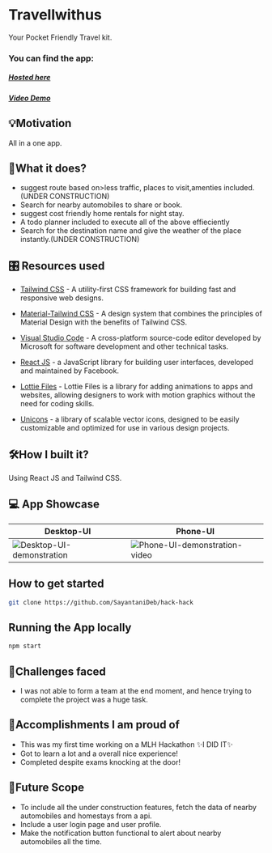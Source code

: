 # Travellwithus

Your Pocket Friendly Travel kit. 

### You can find the app:

##### [Hosted here]()
##### [Video Demo]()

## 💡Motivation 
All in a one app.

## 📲What it does?
- suggest route based on>less traffic, places to visit,amenties included.(UNDER CONSTRUCTION)
- Search for nearby automobiles to share or book.
- suggest cost friendly home rentals for night stay.
- A todo planner included to execute all of the above effieciently
- Search for the destination name and give the weather of the place instantly.(UNDER CONSTRUCTION)

## 🎛️ Resources used


- [Tailwind CSS]() -  A utility-first CSS framework for building fast and responsive web designs.

- [Material-Tailwind CSS]() - A design system that combines the principles of Material Design with the benefits of Tailwind CSS.

- [Visual Studio Code]() - A cross-platform source-code editor developed by Microsoft for software development and other technical tasks.

- [React JS]() - a JavaScript library for building user interfaces, developed and maintained by Facebook.
- [Lottie Files]() - Lottie Files is a library for adding animations to apps and websites, allowing designers to work with motion graphics without the need for coding skills.
- [Unicons]() -  a library of scalable vector icons, designed to be easily customizable and optimized for use in various design projects.

## 🛠️How I built it? 
Using React JS and Tailwind CSS.

## 💻 App Showcase
| Desktop-UI | Phone-UI |
|----------|----------|
| ![Desktop-UI-demonstration](https://user-images.githubusercontent.com/74983536/216807229-0cd28563-78d2-423b-bd2a-331222ff94da.gif) | ![Phone-UI-demonstration-video](https://user-images.githubusercontent.com/74983536/216807841-a21b7b0b-1d41-484f-bf45-376553c401bc.gif) |

## How to get started

~~~bash
git clone https://github.com/SayantaniDeb/hack-hack
~~~

## Running the App locally

~~~bash
npm start
~~~


## 🧠Challenges faced 

- I was not able to form a team at the end moment, and hence trying to complete the project was a huge task.

## 🥇Accomplishments I am proud of
- This was my first time working on a MLH Hackathon ✨I DID IT✨
- Got to learn a lot and a overall nice experience!
- Completed despite exams knocking at the door!

## 🚀Future Scope
- To include all the under construction features, fetch the data of nearby automobiles and homestays from a api.
- Include a user login page and user profile.
- Make the notification button functional to alert about nearby automobiles all the time.




